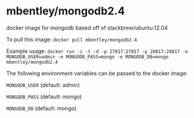 mbentley/mongodb2.4
==================

docker image for mongodb
based off of stackbrew/ubuntu:12.04

To pull this image:
`docker pull mbentley/mongodb2.4`

Example usage:
`docker run -i -t -d -p 27017:27017 -p 28017:28017 -e MONGODB_USER=admin -e MONGODB_PASS=mongo -e MONGODB_DB=mongo mbentley/mongodb2.4`

The following environment variables can be passed to the docker image:

`MONGODB_USER` (default: admin)

`MONGODB_PASS` (default: mongo)

`MONGODB_DB` (default: mongo)
